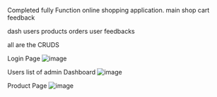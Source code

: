 Completed fully Function online shopping application.
main
  shop
  cart
  feedback

dash
  users
  products
  orders
  user feedbacks

all are the CRUDS

Login Page
![image](https://github.com/user-attachments/assets/7dc5b745-9b2a-4583-af15-273913c2888b)

Users list of admin Dashboard
![image](https://github.com/user-attachments/assets/f119a6e4-98a7-495c-87c9-c8904f99fdb6)

Product Page
![image](https://github.com/user-attachments/assets/adf70091-4dd5-4ef9-9128-e6098d54833a)


